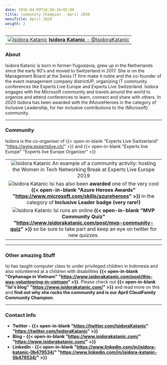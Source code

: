 ```yaml
---
date: 2016-04-09T16:50:16+02:00
title: Community Champion - April 2020
menuTitle: April 2020
weight: 2
---
```


| |
|:-------------------------:|
|[![Isidora Katanic](/images/family/IsidoraKatanic.jpg?width=10pc)](https://twitter.com/IsidoraKatanic "@IsidoraKatanic") [**Isidora Katanic** - @IsidoraKatanic](https://twitter.com/IsidoraKatanic)|


### About
Isidora Katanic is born in former-Yugoslavia, grew up in the Netherlands since the early 90's and moved to Switzerland in 2017. 
She is on the Management Board at the Swiss IT firm make it noble and the co-founder of the event management company districtUP, organizing IT community conferences like Experts Live Europe and Experts Live Switzerland. 
Isidora engages with the Microsoft community and travels around the world to organize and attend conferences to learn, connect and share with others. 
In 2020 Isidora has been awarded with the #AzureHeroes in the category of Inclusive Leadership, for her inclusive contributions to the (Microsoft) community. 

---

### Community

Isidora is the co-organiser of {{< open-in-blank "Experts Live Switzerland" "https://www.expertslive.ch/" >}} 
and  {{< open-in-blank "Experts live Europe" "Experts live Europe Organizer" >}}


| |
|:-------------------------:|
|![Isidora Katanic](/images/champions/Isi.PNG?width=50pc) An example of a community activity: hosting the Women in Tech Networking Break at Experts Live Europe 2019
|![Isidora Katanic](/images/champions/azureheroinclusiveleader.PNG) Isi has also been **awarded** one of the very cool **{{< open-in-blank "Azure Heroes Awards" "https://www.microsoft.com/skills/azureheroes" >}}** in the category of **Inclusive Leader badge (very rare!)**|
|![Isidora Katanic](/images/champions/MVPQuiz.png?width=50pc) Isi runs an online **{{< open-in-blank "MVP Community Quiz" "https://www.isidorakatanic.com/post/mvp-community-quiz" >}}** so be sure to take part and keep an eye on twitter for new quizzes.


---

### Other amazing Stuff
Isi has taught computer class to under privileged children in Indonesia and also volunteered at a children with disabilities **{{< open-in-blank "Orphanage in Vietnam" "https://www.isidorakatanic.com/post/this-was-volunteering-in-vietnam" >}}**.
Please check out **{{< open-in-blank "Isi's blog" "https://www.isidorakatanic.com/" >}}** and read more on this and **find out why she rocks the community and is our April CloudFamily Community Champion**.

---

### Contact Info 
+ **Twitter - {{< open-in-blank "https://twitter.com/IsidoraKatanic" "https://twitter.com/IsidoraKatanic" >}}**
+ **Blog - {{< open-in-blank "https://www.isidorakatanic.com/" "https://www.isidorakatanic.com/" >}}**
+ **LinkedIn - {{< open-in-blank "https://www.linkedin.com/in/isidora-katanic-0b479534/" "https://www.linkedin.com/in/isidora-katanic-0b479534/" >}}**


